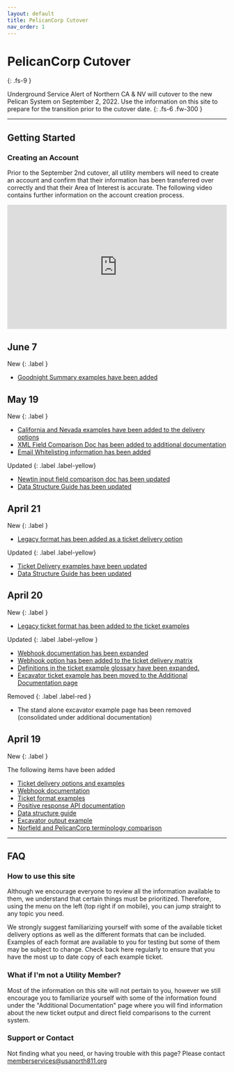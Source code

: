 ```yaml
---
layout: default
title: PelicanCorp Cutover
nav_order: 1
---
```


# PelicanCorp Cutover
{: .fs-9 }

Underground Service Alert of Northern CA & NV will cutover to the new Pelican System on September 2, 2022. Use the information on this site to prepare for the transition prior to the cutover date.
{: .fs-6 .fw-300 }

---

## Getting Started

### Creating an Account
Prior to the September 2nd cutover, all utility members will need to create an account and confirm that their information has been transferred over correctly and that their Area of Interest is accurate. The following video contains further information on the account creation process.

<div style="padding:56.25% 0 0 0;position:relative;"><iframe src="https://player.vimeo.com/video/723896341?h=1a7fd8e0e7&amp;badge=0&amp;autopause=0&amp;player_id=0&amp;app_id=58479" frameborder="0" allow="autoplay; fullscreen; picture-in-picture" allowfullscreen style="position:absolute;top:0;left:0;width:100%;height:100%;" title="One Call Access Registration"></iframe></div><script src="https://player.vimeo.com/api/player.js"></script>


## June 7

New
{: .label }
- [Goodnight Summary examples have been added](/pelicancorp/goodnight_summary.html)


## May 19

New
{: .label }
- [California and Nevada examples have been added to the delivery options](/pelicancorp/ticket_delivery/ticket_delivery_options.html)
- [XML Field Comparison Doc has been added to additional documentation](/pelicancorp/additional_documentation.html)
- [Email Whitelisting information has been added](/pelicancorp/email_whitelisting.html)

Updated
{: .label .label-yellow}
- [Newtin input field comparison doc has been updated](/pelicancorp/additional_documentation.html)
- [Data Structure Guide has been updated](/pelicancorp/data_structure_guide.html)

## April 21

New
{: .label }
- [Legacy format has been added as a ticket delivery option](/pelicancorp/ticket_delivery/legacy.html)

Updated
{: .label .label-yellow}
- [Ticket Delivery examples have been updated](/pelicancorp/ticket_delivery/ticket_delivery_options.html)
- [Data Structure Guide has been updated](/pelicancorp/data_structure_guide.html)

## April 20


New
{: .label }
- [Legacy ticket format has been added to the ticket examples](/pelicancorp/ticket_examples/legacy)

Updated
{: .label .label-yellow }
- [Webhook documentation has been expanded](/pelicancorp/ticket_delivery/webhook.html)
- [Webhook option has been added to the ticket delivery matrix](/pelicancorp/ticket_delivery/ticket_delivery_options.html)
- [Definitions in the ticket example glossary have been expanded.](/pelicancorp/ticket_examples/ticket_examples.html)
- [Excavator ticket example has been moved to the Additional Documentation page](/pelicancorp/additional_documentation.html)

Removed
{: .label .label-red }
- The stand alone excavator example page has been removed (consolidated under additional documentation)

## April 19


New
{: .label }

The following items have been added
- [Ticket delivery options and examples](/pelicancorp/ticket_delivery/ticket_delivery_options.html)
- [Webhook documentation](/pelicancorp/ticket_delivery/webhook.html)  
- [Ticket format examples](/pelicancorp/ticket_examples/ticket_examples.html)
- [Positive response API documentation](/pelicancorp/ticket_examples/ticket_examples.html)
- [Data structure guide](/pelicancorp/data_structure_guide.html)
- [Excavator output example](/pelicancorp/excavator_output.html)
- [Norfield and PelicanCorp terminology comparison](/pelicancorp/additional_documentation.html#norfield-current-system-vs-pelican-new-system-terminology)


<span style="display:none">Underground Service Alert of Northern California and Nevada has partnered with PelicanCorp to create an industry leading notification service, enabling us to provide an intuitive and streamlined process while more efficiently handling rising ticket volumes. Our new partnership with PelicanCorp significantly improves our ability to implement leading technologies that will enhance stakeholder education and reduce damages in California and Nevada. Hosted by PelicanCorp in a high-availability cloud environment, this new solution manages all notification tickets from any location, at any time, by leveraging advanced web and mobile-based technologies.</span>

---

## FAQ

### How to use this site
Although we encourage everyone to review all the information available to them, we understand that certain things must be prioritized. Therefore, using the menu on the left (top right if on mobile), you can jump straight to any topic you need. 

We strongly suggest familiarizing yourself with some of the available ticket delivery options as well as the different formats that can be included. Examples of each format are available to you for testing but some of them may be subject to change. Check back here regularly to ensure that you have the most up to date copy of each example ticket.

### What if I'm not a Utility Member?
Most of the information on this site will not pertain to you, however we still encourage you to familiarize yourself with some of the information found under the "Additional Documentation" page where you will find information about the new ticket output and direct field comparisons to the current system.

### Support or Contact

Not finding what you need, or having trouble with this page? Please contact <a href="mailto:memberservices@usanorth811.org?bcc=caleb.woods@usanorth811.org&subject=PelicanCorp%20Documentation%20Help">memberservices@usanorth811.org</a>
